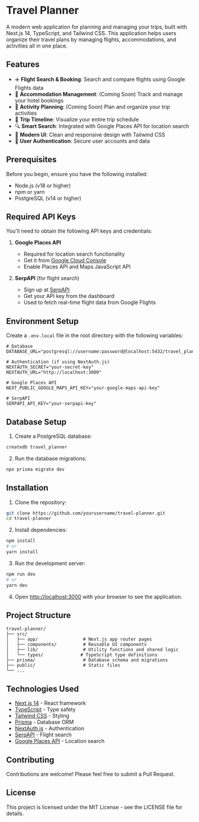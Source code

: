 # Travel Planner

A modern web application for planning and managing your trips, built with Next.js 14, TypeScript, and Tailwind CSS. This application helps users organize their travel plans by managing flights, accommodations, and activities all in one place.

## Features

- ✈️ **Flight Search & Booking**: Search and compare flights using Google Flights data
- 🏨 **Accommodation Management**: (Coming Soon) Track and manage your hotel bookings
- 🎯 **Activity Planning**: (Coming Soon) Plan and organize your trip activities
- 📅 **Trip Timeline**: Visualize your entire trip schedule
- 🔍 **Smart Search**: Integrated with Google Places API for location search
- 🎨 **Modern UI**: Clean and responsive design with Tailwind CSS
- 🔐 **User Authentication**: Secure user accounts and data

## Prerequisites

Before you begin, ensure you have the following installed:
- Node.js (v18 or higher)
- npm or yarn
- PostgreSQL (v14 or higher)

## Required API Keys

You'll need to obtain the following API keys and credentials:

1. **Google Places API**
   - Required for location search functionality
   - Get it from [Google Cloud Console](https://console.cloud.google.com/)
   - Enable Places API and Maps JavaScript API

2. **SerpAPI** (for flight search)
   - Sign up at [SerpAPI](https://serpapi.com/)
   - Get your API key from the dashboard
   - Used to fetch real-time flight data from Google Flights

## Environment Setup

Create a `.env.local` file in the root directory with the following variables:

```env
# Database
DATABASE_URL="postgresql://username:password@localhost:5432/travel_planner"

# Authentication (if using NextAuth.js)
NEXTAUTH_SECRET="your-secret-key"
NEXTAUTH_URL="http://localhost:3000"

# Google Places API
NEXT_PUBLIC_GOOGLE_MAPS_API_KEY="your-google-maps-api-key"

# SerpAPI
SERPAPI_API_KEY="your-serpapi-key"
```

## Database Setup

1. Create a PostgreSQL database:
```bash
createdb travel_planner
```

2. Run the database migrations:
```bash
npx prisma migrate dev
```

## Installation

1. Clone the repository:
```bash
git clone https://github.com/yourusername/travel-planner.git
cd travel-planner
```

2. Install dependencies:
```bash
npm install
# or
yarn install
```

3. Run the development server:
```bash
npm run dev
# or
yarn dev
```

4. Open [http://localhost:3000](http://localhost:3000) with your browser to see the application.

## Project Structure

```
travel-planner/
├── src/
│   ├── app/                 # Next.js app router pages
│   ├── components/          # Reusable UI components
│   ├── lib/                 # Utility functions and shared logic
│   └── types/              # TypeScript type definitions
├── prisma/                  # Database schema and migrations
├── public/                  # Static files
└── ...
```

## Technologies Used

- [Next.js 14](https://nextjs.org/) - React framework
- [TypeScript](https://www.typescriptlang.org/) - Type safety
- [Tailwind CSS](https://tailwindcss.com/) - Styling
- [Prisma](https://www.prisma.io/) - Database ORM
- [NextAuth.js](https://next-auth.js.org/) - Authentication
- [SerpAPI](https://serpapi.com/) - Flight search
- [Google Places API](https://developers.google.com/maps/documentation/places/web-service/overview) - Location search

## Contributing

Contributions are welcome! Please feel free to submit a Pull Request.

## License

This project is licensed under the MIT License - see the LICENSE file for details.

